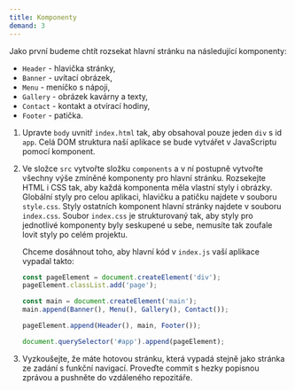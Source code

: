 ```yaml
---
title: Komponenty
demand: 3
---
```


Jako první budeme chtít rozsekat hlavní stránku na následující komponenty:

- `Header` - hlavička stránky,
- `Banner` - uvítací obrázek,
- `Menu` - meníčko s nápoji,
- `Gallery` - obrázek kavárny a texty,
- `Contact` - kontakt a otvírací hodiny,
- `Footer` - patička.

1. Upravte `body` uvnitř `index.html` tak, aby obsahoval pouze jeden `div` s id `app`. Celá DOM struktura naší aplikace se bude vytvářet v JavaScriptu pomocí komponent.
1. Ve složce `src` vytvořte složku `components` a v ní postupně vytvořte všechny výše zmíněné komponenty pro hlavní stránku. Rozsekejte HTML i CSS tak, aby každá komponenta měla vlastní styly i obrázky. Globální styly pro celou aplikaci, hlavičku a patičku najdete v souboru `style.css`. Styly ostatních komponent hlavní stránky najdete v souboru `index.css`. Soubor `index.css` je strukturovaný tak, aby styly pro jednotlivé komponenty byly seskupené u sebe, nemusíte tak zoufale lovit styly po celém projektu.

   Chceme dosáhnout toho, aby hlavní kód v `index.js` vaší aplikace vypadal takto:

   ```js
   const pageElement = document.createElement('div');
   pageElement.classList.add('page');

   const main = document.createElement('main');
   main.append(Banner(), Menu(), Gallery(), Contact());

   pageElement.append(Header(), main, Footer());

   document.querySelector('#app').append(pageElement);
   ```

1. Vyzkoušejte, že máte hotovou stránku, která vypadá stejně jako stránka ze zadání s funkční navigací. Proveďte commit s hezky popisnou zprávou a pushněte do vzdáleného repozitáře.
